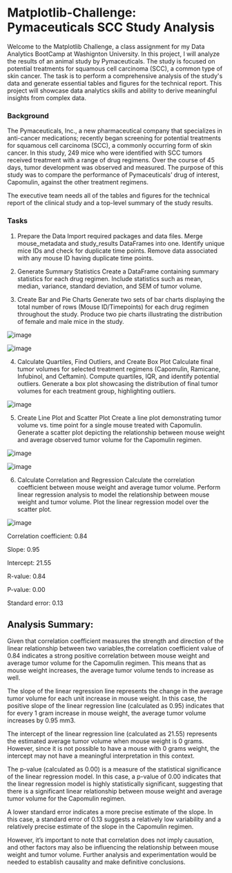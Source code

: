 # Matplotlib-Challenge: Pymaceuticals SCC Study Analysis
Welcome to the Matplotlib Challenge, a class assignment for my Data Analytics BootCamp at Washignton University. In this project, I will analyze the results of an animal study by Pymaceuticals. The study is focused on potential treatments for squamous cell carcinoma (SCC), a common type of skin cancer. The task is to perform a comprehensive analysis of the study's data and generate essential tables and figures for the technical report. This project will showcase data analytics skills and ability to derive meaningful insights from complex data.

### Background
The Pymaceuticals, Inc., a new pharmaceutical company that specializes in anti-cancer medications; recently began screening for potential treatments for squamous cell carcinoma (SCC), a commonly occurring form of skin cancer.
In this study, 249 mice who were identified with SCC tumors received treatment with a range of drug regimens. Over the course of 45 days, tumor development was observed and measured. The purpose of this study was to compare the performance of Pymaceuticals’ drug of interest, Capomulin, against the other treatment regimens.

The executive team needs all of the tables and figures for the technical report of the clinical study and a top-level summary of the study results. 

### Tasks
1. Prepare the Data
Import required packages and data files.
Merge mouse_metadata and study_results DataFrames into one.
Identify unique mice IDs and check for duplicate time points.
Remove data associated with any mouse ID having duplicate time points.

2. Generate Summary Statistics
Create a DataFrame containing summary statistics for each drug regimen.
Include statistics such as mean, median, variance, standard deviation, and SEM of tumor volume.

3. Create Bar and Pie Charts
Generate two sets of bar charts displaying the total number of rows (Mouse ID/Timepoints) for each drug regimen throughout the study.
Produce two pie charts illustrating the distribution of female and male mice in the study.

![image](https://github.com/agorvie/Matplotlib-Challenge/assets/122469792/6cdcc6eb-7a01-437b-9b2a-7e3d11407b4e)

![image](https://github.com/agorvie/Matplotlib-Challenge/assets/122469792/66fb1625-b177-4d3b-a5bf-adb397d884d8)

4. Calculate Quartiles, Find Outliers, and Create Box Plot
Calculate final tumor volumes for selected treatment regimens (Capomulin, Ramicane, Infubinol, and Ceftamin).
Compute quartiles, IQR, and identify potential outliers.
Generate a box plot showcasing the distribution of final tumor volumes for each treatment group, highlighting outliers.

![image](https://github.com/agorvie/Matplotlib-Challenge/assets/122469792/edbfb685-af29-45a7-8506-21ae1553c3bc)

5. Create Line Plot and Scatter Plot
Create a line plot demonstrating tumor volume vs. time point for a single mouse treated with Capomulin.
Generate a scatter plot depicting the relationship between mouse weight and average observed tumor volume for the Capomulin regimen.

![image](https://github.com/agorvie/Matplotlib-Challenge/assets/122469792/a45ac0c7-033c-4789-80c0-a34ceda2191f)

![image](https://github.com/agorvie/Matplotlib-Challenge/assets/122469792/22533049-5cf6-4c5a-9bca-de93566ea3d0)

6. Calculate Correlation and Regression
Calculate the correlation coefficient between mouse weight and average tumor volume.
Perform linear regression analysis to model the relationship between mouse weight and tumor volume.
Plot the linear regression model over the scatter plot.

![image](https://github.com/agorvie/Matplotlib-Challenge/assets/122469792/a4d70d3b-67dc-4f29-8628-2bf45666f367)

Correlation coefficient: 0.84

Slope: 0.95

Intercept: 21.55

R-value: 0.84

P-value: 0.00

Standard error: 0.13

## Analysis Summary:
Given that correlation coefficient measures the strength and direction of the linear relationship between two variables,the correlation coefficient value of 0.84 indicates a strong positive correlation between mouse weight and average tumor volume for the Capomulin regimen. This means that as mouse weight increases, the average tumor volume tends to increase as well.

The slope of the linear regression line represents the change in the average tumor volume for each unit increase in mouse weight. In this case, the positive slope of the linear regression line (calculated as 0.95) indicates that for every 1 gram increase in mouse weight, the average tumor volume increases by 0.95 mm3.

The intercept of the linear regression line (calculated as 21.55) represents the estimated average tumor volume when mouse weight is 0 grams. However, since it is not possible to have a mouse with 0 grams weight, the intercept may not have a meaningful interpretation in this context.

The p-value (calculated as 0.00) is a measure of the statistical significance of the linear regression model. In this case, a p-value of 0.00 indicates that the linear regression model is highly statistically significant, suggesting that there is a significant linear relationship between mouse weight and average tumor volume for the Capomulin regimen.

A lower standard error indicates a more precise estimate of the slope. In this case, a standard error of 0.13 suggests a relatively low variability and a relatively precise estimate of the slope in the Capomulin regimen.

However, it’s important to note that correlation does not imply causation, and other factors may also be influencing the relationship between mouse weight and tumor volume. Further analysis and experimentation would be needed to establish causality and make definitive conclusions.

